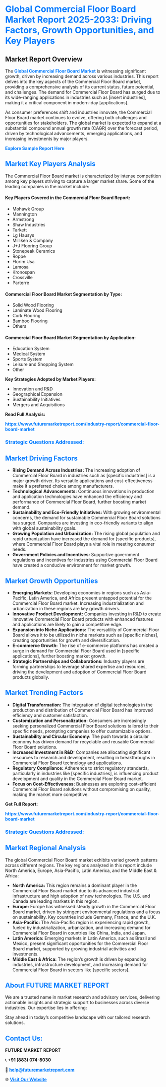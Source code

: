 <h1 style="color: #007BFF;">Global Commercial Floor Board Market Report 2025-2033: Driving Factors, Growth Opportunities, and Key Players</h1>

<section id="overview">
<h2>Market Report Overview</h2>
<p>The <a href="https://www.futuremarketreport.com/industry-report/commercial-floor-board-market" style="color: #007BFF; text-decoration: none;"><strong>Global Commercial Floor Board Market</strong></a> is witnessing significant growth, driven by increasing demand across various industries. This report delves into the key aspects of the Commercial Floor Board market, providing a comprehensive analysis of its current status, future potential, and challenges. The demand for Commercial Floor Board has surged due to its wide-ranging applications in industries such as [insert industries], making it a critical component in modern-day [applications].</p>
<p>As consumer preferences shift and industries innovate, the Commercial Floor Board market continues to evolve, offering both challenges and opportunities for stakeholders. The global market is expected to expand at a substantial compound annual growth rate (CAGR) over the forecast period, driven by technological advancements, emerging applications, and increasing investments by major players.</p>
</section>

<section id="overview">
<p><a href="https://www.futuremarketreport.com/request-sample/reportId=29726" style="color: #007BFF; text-decoration: none;"><strong>Explore Sample Report Here</strong></a></p>
</section>

<section id="key-players">
<h2 style="color: #007BFF;">Market Key Players Analysis</h2>
<p>The Commercial Floor Board market is characterized by intense competition among key players striving to capture a larger market share. Some of the leading companies in the market include:</p>
<h4>Key Players Covered in the Commercial Floor Board Report:</h4>
<ul><li>Mohawk Group</li><li>Mannington</li><li>Armstrong</li><li>Shaw Industries</li><li>Tarkett</li><li>Lg Hausys</li><li>Milliken &amp; Company</li><li>J+J Flooring Group</li><li>Stonepeak Ceramics</li><li>Roppe</li><li>Florim Usa</li><li>Lamosa</li><li>Kronospan</li><li>Crossville</li><li>Parterre</li></ul>
<h4>Commercial Floor Board Market Segmentation by Type:</h4>
<ul><li>Solid Wood Flooring</li><li>Laminate Wood Flooring</li><li>Cork Flooring</li><li>Bamboo Flooring</li><li>Others</li></ul>

<h4>Commercial Floor Board Market Segmentation by Application:</h4>
<ul><li>Education System</li><li>Medical System</li><li>Sports System</li><li>Leisure and Shopping System</li><li>Other</li></ul>
<p><strong>Key Strategies Adopted by Market Players:</strong></p>
<ul>
<li>Innovation and R&D</li>
<li>Geographical Expansion</li>
<li>Sustainability Initiatives</li>
<li>Mergers and Acquisitions</li>
</ul>
</section>

<section>
<p><strong>Read Full Analysis: </strong></p><a href="https://www.futuremarketreport.com/industry-report/commercial-floor-board-market" style="color: #007BFF; text-decoration: none;"><strong>https://www.futuremarketreport.com/industry-report/commercial-floor-board-market</strong></a>
<h3 style="color: #007BFF;">Strategic Questions Addressed:</h3>
</section>

<section id="driving-factors">
<h2 style="color: #007BFF;">Market Driving Factors</h2>
<ul>
<li><strong>Rising Demand Across Industries:</strong> The increasing adoption of Commercial Floor Board in industries such as [specific industries] is a major growth driver. Its versatile applications and cost-effectiveness make it a preferred choice among manufacturers.</li>
<li><strong>Technological Advancements:</strong> Continuous innovations in production and application technologies have enhanced the efficiency and performance of Commercial Floor Board, further boosting market demand.</li>
<li><strong>Sustainability and Eco-Friendly Initiatives:</strong> With growing environmental concerns, the demand for sustainable Commercial Floor Board solutions has surged. Companies are investing in eco-friendly variants to align with global sustainability goals.</li>
<li><strong>Growing Population and Urbanization:</strong> The rising global population and rapid urbanization have increased the demand for [specific products], where Commercial Floor Board plays a vital role in meeting consumer needs.</li>
<li><strong>Government Policies and Incentives:</strong> Supportive government regulations and incentives for industries using Commercial Floor Board have created a conducive environment for market growth.</li>
</ul>
</section>

<section id="growth-opportunities">
<h2 style="color: #007BFF;">Market Growth Opportunities</h2>
<ul>
<li><strong>Emerging Markets:</strong> Developing economies in regions such as Asia-Pacific, Latin America, and Africa present untapped potential for the Commercial Floor Board market. Increasing industrialization and urbanization in these regions are key growth drivers.</li>
<li><strong>Innovative Product Development:</strong> Companies investing in R&D to create innovative Commercial Floor Board products with enhanced features and applications are likely to gain a competitive edge.</li>
<li><strong>Expansion into Niche Applications:</strong> The versatility of Commercial Floor Board allows it to be utilized in niche markets such as [specific niches], creating opportunities for growth and diversification.</li>
<li><strong>E-commerce Growth:</strong> The rise of e-commerce platforms has created a surge in demand for Commercial Floor Board used in [specific applications], further boosting market growth.</li>
<li><strong>Strategic Partnerships and Collaborations:</strong> Industry players are forming partnerships to leverage shared expertise and resources, driving the development and adoption of Commercial Floor Board products globally.</li>
</ul>
</section>

<section id="trending-factors">
<h2 style="color: #007BFF;">Market Trending Factors</h2>
<ul>
<li><strong>Digital Transformation:</strong> The integration of digital technologies in the production and distribution of Commercial Floor Board has improved efficiency and customer satisfaction.</li>
<li><strong>Customization and Personalization:</strong> Consumers are increasingly seeking personalized Commercial Floor Board solutions tailored to their specific needs, prompting companies to offer customizable options.</li>
<li><strong>Sustainability and Circular Economy:</strong> The push towards a circular economy has driven demand for recyclable and reusable Commercial Floor Board solutions.</li>
<li><strong>Increased Investment in R&D:</strong> Companies are allocating significant resources to research and development, resulting in breakthroughs in Commercial Floor Board technology and applications.</li>
<li><strong>Regulatory Compliance:</strong> Adherence to strict regulatory standards, particularly in industries like [specific industries], is influencing product development and quality in the Commercial Floor Board market.</li>
<li><strong>Focus on Cost-Effectiveness:</strong> Businesses are exploring cost-efficient Commercial Floor Board solutions without compromising on quality, making the market more competitive.</li>
</ul>
</section>

<section>
<p><strong>Get Full Report: </strong></p><a href="https://www.futuremarketreport.com/industry-report/commercial-floor-board-market" style="color: #007BFF; text-decoration: none;"><strong>https://www.futuremarketreport.com/industry-report/commercial-floor-board-market</strong></a>
<h3 style="color: #007BFF;">Strategic Questions Addressed:</h3>
</section>


<section id="regional-analysis">
<h2 style="color: #007BFF;">Market Regional Analysis</h2>
<p>The global Commercial Floor Board market exhibits varied growth patterns across different regions. The key regions analyzed in this report include North America, Europe, Asia-Pacific, Latin America, and the Middle East & Africa:</p>
<ul>
<li><strong>North America:</strong> This region remains a dominant player in the Commercial Floor Board market due to its advanced industrial infrastructure and high adoption of new technologies. The U.S. and Canada are leading markets in this region.</li>
<li><strong>Europe:</strong> Europe has witnessed steady growth in the Commercial Floor Board market, driven by stringent environmental regulations and a focus on sustainability. Key countries include Germany, France, and the U.K.</li>
<li><strong>Asia-Pacific:</strong> The Asia-Pacific region is experiencing rapid growth, fueled by industrialization, urbanization, and increasing demand for Commercial Floor Board in countries like China, India, and Japan.</li>
<li><strong>Latin America:</strong> Emerging markets in Latin America, such as Brazil and Mexico, present significant opportunities for the Commercial Floor Board market, supported by growing industrial activities and investments.</li>
<li><strong>Middle East & Africa:</strong> The region’s growth is driven by expanding industries, infrastructure development, and increasing demand for Commercial Floor Board in sectors like [specific sectors].</li>
</ul>
</section>

<footer>
<h2 style="color: #007BFF;">About FUTURE MARKET REPORT</h2>
<p>We are a trusted name in market research and advisory services, delivering actionable insights and strategic support to businesses across diverse industries. Our expertise lies in offering:</p>

<p>Stay ahead in today’s competitive landscape with our tailored research solutions.</p>

<h2 style="color: #007BFF;">Contact Us:</h2>
<p><strong>FUTURE MARKET REPORT</strong></p>
<p>📞 <strong>+91 (883) 074-8030</strong></p>
<p>📧 <strong><a href="mailto:help@futuremarketreport.com" style="color: #007BFF;">help@futuremarketreport.com</a></strong></p>
<p>🌐 <strong><a href="https://www.futuremarketreport.com/" style="color: #007BFF;">Visit Our Website</a></strong></p>
</footer>